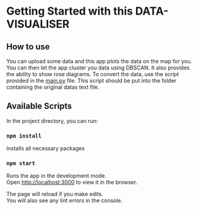 # Getting Started with this DATA-VISUALISER

## How to use

You can upload some data and this app plots the data on the map for you. You can then let the app cluster you data using
DBSCAN. It also provides the ability to show rose diagrams.
To convert the data, use the script provided in
the [main.py](https://github.com/Flips2001/practicalWork/blob/main/src/data/main.py) file. This script should be put into the folder containing the original datas text file.

## Available Scripts

In the project directory, you can run:

### `npm install`

Installs all necessary packages

### `npm start`

Runs the app in the development mode.\
Open [http://localhost:3000](http://localhost:3000) to view it in the browser.

The page will reload if you make edits.\
You will also see any lint errors in the console.



